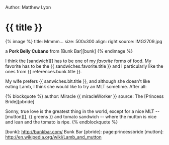 Author: Matthew Lyon

# {{ title }}

{% image %}
title: Mmmm...
size: 500x300
align: right
source: IMG2709.jpg

a **Pork Belly Cubano** from [Bunk Bar][bunk]
{% endimage %}

I think the [sandwich][] has to be one of my *favorite* forms of food. My favorite
has to be the {{ sandwiches.favorite.title }} and I particularly like the ones
from {{ references.bunk.title }}.

My wife prefers {{ sanwiches.blt.title }}, and although she doesn't like eating
Lamb, I think she would like to try an MLT sometime. After all:

{% blockquote %}
author: Miracle {{ miracleWorker }}
source: The [Princess Bride][pbride]

Sonny, true love is the greatest thing in the world, except for a nice MLT --
[mutton][], {{ greens }} and tomato sandwich -- where the mutton is nice and
lean and the tomato is ripe.
{% endblockquote %}


[bunk]: http://bunkbar.com/ Bunk Bar
[pbride]: page:princessbride
[mutton]: http://en.wikipedia.org/wiki/Lamb_and_mutton
